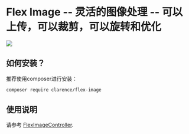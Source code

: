 Flex Image -- 灵活的图像处理 -- 可以上传，可以裁剪，可以旋转和优化
================================================================

 [![](https://travis-ci.org/Clarence-pan/flex-image.svg)](https://travis-ci.org/Clarence-pan/flex-image)
 
如何安装？
----------

推荐使用composer进行安装：

```sh
composer require clarence/flex-image
```

使用说明
--------

请参考 [FlexImageController](src/Controllers/FlexImageController.php).

